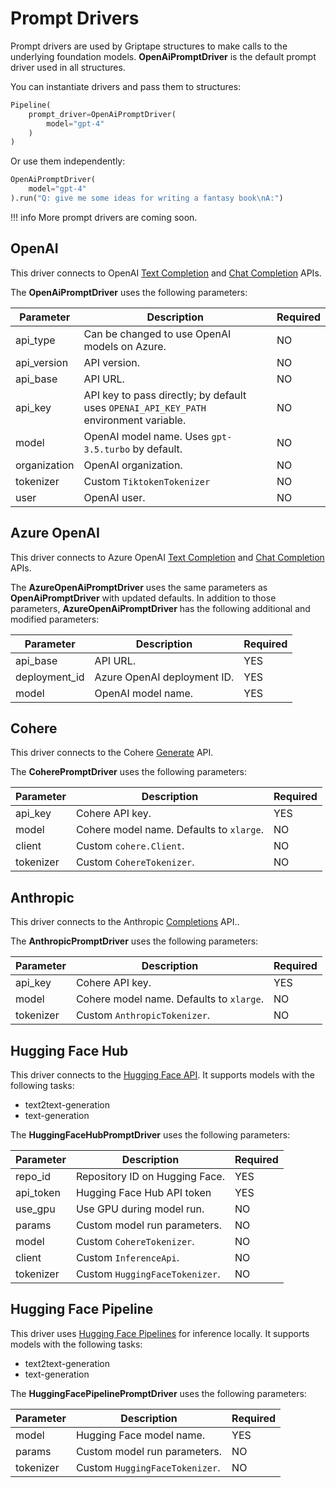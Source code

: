 # Prompt Drivers

Prompt drivers are used by Griptape structures to make calls to the underlying foundation models. **OpenAiPromptDriver** is the default prompt driver used in all structures.

You can instantiate drivers and pass them to structures:

```python
Pipeline(
    prompt_driver=OpenAiPromptDriver(
        model="gpt-4"
    )
)
```

Or use them independently:

```python
OpenAiPromptDriver(
    model="gpt-4"
).run("Q: give me some ideas for writing a fantasy book\nA:")
```

!!! info
    More prompt drivers are coming soon.

## OpenAI

This driver connects to OpenAI [Text Completion](https://platform.openai.com/docs/guides/completion) and [Chat Completion](https://platform.openai.com/docs/guides/chat) APIs.

The **OpenAiPromptDriver** uses the following parameters:

| Parameter    | Description                                                                           | Required |
|--------------|---------------------------------------------------------------------------------------|----------|
| api_type     | Can be changed to use OpenAI models on Azure.                                         | NO       |
| api_version  | API version.                                                                          | NO       |
| api_base     | API URL.                                                                              | NO       |
| api_key      | API key to pass directly; by default uses `OPENAI_API_KEY_PATH` environment variable. | NO       |
| model        | OpenAI model name. Uses `gpt-3.5.turbo` by default.                                   | NO       |
| organization | OpenAI organization.                                                                  | NO       |
| tokenizer    | Custom `TiktokenTokenizer`                                                            | NO       |
| user         | OpenAI user.                                                                          | NO       |

## Azure OpenAI

This driver connects to Azure OpenAI [Text Completion](https://learn.microsoft.com/en-us/azure/cognitive-services/openai/reference) and [Chat Completion](https://learn.microsoft.com/en-us/azure/cognitive-services/openai/reference) APIs.

The **AzureOpenAiPromptDriver** uses the same parameters as **OpenAiPromptDriver** with updated defaults. In addition to those parameters, **AzureOpenAiPromptDriver** has the following additional and modified parameters:

| Parameter     | Description                 | Required |
|---------------|-----------------------------|----------|
| api_base      | API URL.                    | YES      |
| deployment_id | Azure OpenAI deployment ID. | YES      |
| model         | OpenAI model name.          | YES      |

## Cohere

This driver connects to the Cohere [Generate](https://docs.cohere.ai/reference/generate) API.

The **CoherePromptDriver** uses the following parameters:

| Parameter | Description                              | Required |
|-----------|------------------------------------------|----------|
| api_key   | Cohere API key.                          | YES      |
| model     | Cohere model name. Defaults to `xlarge`. | NO       |
| client    | Custom `cohere.Client`.                  | NO       |
| tokenizer | Custom `CohereTokenizer`.                | NO       |

## Anthropic

This driver connects to the Anthropic [Completions](https://docs.anthropic.com/claude/reference/complete_post) API..

The **AnthropicPromptDriver** uses the following parameters:

| Parameter | Description                              | Required |
|-----------|------------------------------------------|----------|
| api_key   | Cohere API key.                          | YES      |
| model     | Cohere model name. Defaults to `xlarge`. | NO       |
| tokenizer | Custom `AnthropicTokenizer`.             | NO       |

## Hugging Face Hub

This driver connects to the [Hugging Face API](https://huggingface.co/docs/hub/api). It supports models with the following tasks:

* text2text-generation
* text-generation

The **HuggingFaceHubPromptDriver** uses the following parameters:

| Parameter | Description                    | Required |
|-----------|--------------------------------|----------|
| repo_id   | Repository ID on Hugging Face. | YES      |
| api_token | Hugging Face Hub API token     | YES      |
| use_gpu   | Use GPU during model run.      | NO       |
| params    | Custom model run parameters.   | NO       |
| model     | Custom `CohereTokenizer`.      | NO       |
| client    | Custom `InferenceApi`.         | NO       |
| tokenizer | Custom `HuggingFaceTokenizer`. | NO       |

## Hugging Face Pipeline

This driver uses [Hugging Face Pipelines](https://huggingface.co/docs/transformers/main_classes/pipelines) for inference locally. It supports models with the following tasks:

* text2text-generation
* text-generation

The **HuggingFacePipelinePromptDriver** uses the following parameters:

| Parameter | Description                    | Required |
|-----------|--------------------------------|----------|
| model     | Hugging Face model name.       | YES      |
| params    | Custom model run parameters.   | NO       |
| tokenizer | Custom `HuggingFaceTokenizer`. | NO       |